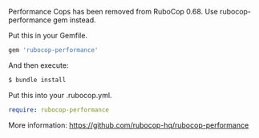 Performance Cops has been removed from RuboCop 0.68. Use rubocop-performance gem instead.

Put this in your Gemfile.

```rb
gem 'rubocop-performance'
```

And then execute:

```sh
$ bundle install
```

Put this into your .rubocop.yml.

```yaml
require: rubocop-performance
```

More information: https://github.com/rubocop-hq/rubocop-performance
